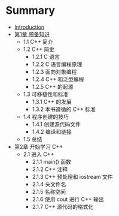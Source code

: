 # Summary

* [Introduction](README.md)
* [第1章 预备知识](第1章-预备知识.md)
    * 1.1 C++ 简介
    * 1.2 C++ 简史
        * 1.2.1 C 语言
        * 1.2.2 C 语言编程原理
        * 1.2.3 面向对象编程
        * 1.2.4 C++ 和泛型编程
        * 1.2.5 C++ 的起源
    * 1.3 可移植性和标准
        * 1.3.1 C++ 的发展
        * 1.3.2 本书遵循的 C++ 标准
    * 1.4 程序创建的技巧
        * 1.4.1 创建源代码文件
        * 1.4.2 编译和链接
    * 1.5 总结
* 第2章 开始学习 C++
    * 2.1 进入 C++
        * 2.1.1 main\(\) 函数
        * 2.1.2 C++ 注释
        * 2.1.3 C++ 预处理和 iostream 文件
        * 2.1.4 头文件名
        * 2.1.5 名称空间
        * 2.1.6 使用 cout 进行 C++ 输出
        * 2.1.7 C++ 源代码的格式化

